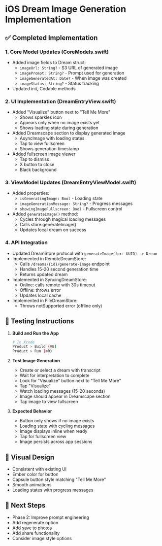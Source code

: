 # iOS Dream Image Generation Implementation

## ✅ Completed Implementation

### 1. Core Model Updates (CoreModels.swift)
- Added image fields to Dream struct:
  - `imageUrl: String?` - S3 URL of generated image
  - `imagePrompt: String?` - Prompt used for generation
  - `imageGeneratedAt: Date?` - When image was created
  - `imageStatus: String?` - Status tracking
- Updated init, Codable methods

### 2. UI Implementation (DreamEntryView.swift)
- Added "Visualize" button next to "Tell Me More"
  - Shows sparkles icon
  - Appears only when no image exists yet
  - Shows loading state during generation
- Added Dreamscape section to display generated image
  - AsyncImage with loading states
  - Tap to view fullscreen
  - Shows generation timestamp
- Added fullscreen image viewer
  - Tap to dismiss
  - X button to close
  - Black background

### 3. ViewModel Updates (DreamEntryViewModel.swift)
- Added properties:
  - `isGeneratingImage: Bool` - Loading state
  - `imageGenerationMessage: String?` - Progress messages
  - `showingImageFullscreen: Bool` - Fullscreen control
- Added `generateImage()` method:
  - Cycles through magical loading messages
  - Calls store.generateImage()
  - Updates local dream on success

### 4. API Integration
- Updated DreamStore protocol with `generateImage(for: UUID) -> Dream`
- Implemented in RemoteDreamStore:
  - Calls `/dreams/{id}/generate-image` endpoint
  - Handles 15-20 second generation time
  - Returns updated dream
- Implemented in SyncingDreamStore:
  - Online: calls remote with 30s timeout
  - Offline: throws error
  - Updates local cache
- Implemented in FileDreamStore:
  - Throws notSupported error (offline only)

## 🧪 Testing Instructions

1. **Build and Run the App**
   ```bash
   # In Xcode
   Product > Build (⌘B)
   Product > Run (⌘R)
   ```

2. **Test Image Generation**
   - Create or select a dream with transcript
   - Wait for interpretation to complete
   - Look for "Visualize" button next to "Tell Me More"
   - Tap "Visualize"
   - Watch loading messages (15-20 seconds)
   - Image should appear in Dreamscape section
   - Tap image to view fullscreen

3. **Expected Behavior**
   - Button only shows if no image exists
   - Loading state with cycling messages
   - Image displays inline when ready
   - Tap for fullscreen view
   - Image persists across app sessions

## 🎨 Visual Design
- Consistent with existing UI
- Ember color for button
- Capsule button style matching "Tell Me More"
- Smooth animations
- Loading states with progress messages

## 🚀 Next Steps
- Phase 2: Improve prompt engineering
- Add regenerate option
- Add save to photos
- Add share functionality
- Consider image style options